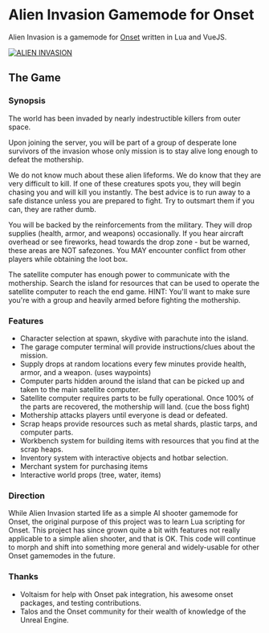 # Alien Invasion Gamemode for Onset

Alien Invasion is a gamemode for [Onset](https://playonset.com/) written in Lua and VueJS.

[![ALIEN INVASION](https://i.gyazo.com/81411c6f822a754156df834fba6cdd1d.png)](https://gyazo.com/81411c6f822a754156df834fba6cdd1d)

## The Game

### Synopsis
The world has been invaded by nearly indestructible killers from outer space.

Upon joining the server, you will be part of a group of desperate lone survivors of the invasion whose only mission is to stay alive long enough to defeat the mothership.

We do not know much about these alien lifeforms.  We do know that they are very difficult to kill. If one of these creatures spots you, they will begin chasing you and will kill you instantly.  The best advice is to run away to a safe distance unless you are prepared to fight.  Try to outsmart them if you can, they are rather dumb.

You will be backed by the reinforcements from the military.  They will drop supplies (health, armor, and weapons) occasionally.  If you hear aircraft overhead or see fireworks, head towards the drop zone - but be warned, these areas are NOT safezones.  You MAY encounter conflict from other players while obtaining the loot box.  

The satellite computer has enough power to communicate with the mothership. Search the island for resources that can be used to operate the satellite computer to reach the end game.  HINT: You'll want to make sure you're with a group and heavily armed before fighting the mothership.

### Features

* Character selection at spawn, skydive with parachute into the island.
* The garage computer terminal will provide instructions/clues about the mission.
* Supply drops at random locations every few minutes provide health, armor, and a weapon. (uses waypoints)
* Computer parts hidden around the island that can be picked up and taken to the main satellite computer.
* Satellite computer requires parts to be fully operational. Once 100% of the parts are recovered, the mothership will land. (cue the boss fight)
* Mothership attacks players until everyone is dead or defeated.
* Scrap heaps provide resources such as metal shards, plastic tarps, and computer parts.
* Workbench system for building items with resources that you find at the scrap heaps.
* Inventory system with interactive objects and hotbar selection.
* Merchant system for purchasing items
* Interactive world props (tree, water, items)

### Direction

While Alien Invasion started life as a simple AI shooter gamemode for Onset, the original
purpose of this project was to learn Lua scripting for Onset.  This project has since
grown quite a bit with features not really applicable to a simple alien shooter, and that
is OK.  This code will continue to morph and shift into something more general and widely-usable for other Onset gamemodes in the future.


### Thanks

* Voltaism for help with Onset pak integration, his awesome onset packages, and testing contributions.
* Talos and the Onset community for their wealth of knowledge of the Unreal Engine.
